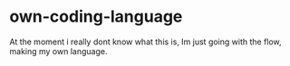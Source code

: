 # own-coding-language
At the moment i really dont know what this is, Im just going with the flow, making my own language.
